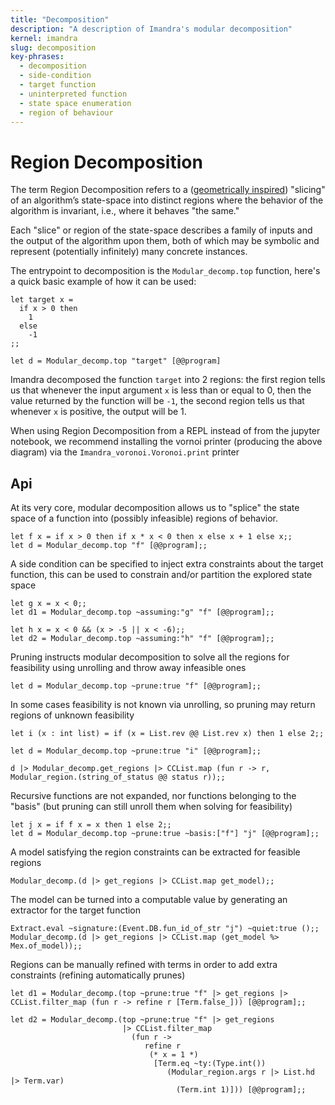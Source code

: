 ```yaml
---
title: "Decomposition"
description: "A description of Imandra's modular decomposition"
kernel: imandra
slug: decomposition
key-phrases:
  - decomposition
  - side-condition
  - target function
  - uninterpreted function
  - state space enumeration
  - region of behaviour
---
```


# Region Decomposition

The term Region Decomposition refers to a ([geometrically inspired](https://en.wikipedia.org/wiki/Cylindrical_algebraic_decomposition)) "slicing" of an algorithm’s state-space into distinct regions where the behavior of the algorithm is invariant, i.e., where it behaves "the same."

Each "slice" or region of the state-space describes a family of inputs and the output of the algorithm upon them, both of which may be symbolic and represent (potentially infinitely) many concrete instances.

The entrypoint to decomposition is the `Modular_decomp.top` function, here's a quick basic example of how it can be used:

```{.imandra .input}
let target x =
  if x > 0 then
    1
  else
    -1
;;

let d = Modular_decomp.top "target" [@@program]
```

Imandra decomposed the function `target` into 2 regions: the first region tells us that whenever the input argument `x` is less than or equal to 0, then the value returned by the function will be `-1`, the second region tells us that whenever `x` is positive, the output will be 1.

When using Region Decomposition from a REPL instead of from the jupyter notebook, we recommend installing the vornoi printer (producing the above diagram) via the `Imandra_voronoi.Voronoi.print` printer

## Api

At its very core, modular decomposition allows us to "splice" the state space of a function into (possibly infeasible) regions of behavior.

```{.imandra .input}
let f x = if x > 0 then if x * x < 0 then x else x + 1 else x;;
let d = Modular_decomp.top "f" [@@program];;
```


A side condition can be specified to inject extra constraints about the target function, this can be used to constrain and/or partition the explored state space

```{.imandra .input}
let g x = x < 0;;
let d1 = Modular_decomp.top ~assuming:"g" "f" [@@program];;

let h x = x < 0 && (x > -5 || x < -6);;
let d2 = Modular_decomp.top ~assuming:"h" "f" [@@program];;
```

Pruning instructs modular decomposition to solve all the regions for feasibility using unrolling and throw away infeasible ones

```{.imandra .input}
let d = Modular_decomp.top ~prune:true "f" [@@program];;
```

In some cases feasibility is not known via unrolling, so pruning may return regions of unknown feasibility

```{.imandra .input}
let i (x : int list) = if (x = List.rev @@ List.rev x) then 1 else 2;;

let d = Modular_decomp.top ~prune:true "i" [@@program];;

d |> Modular_decomp.get_regions |> CCList.map (fun r -> r, Modular_region.(string_of_status @@ status r));;
```

Recursive functions are not expanded, nor functions belonging to the "basis" (but pruning can still unroll them when solving for feasibility)

```{.imandra .input}
let j x = if f x = x then 1 else 2;;
let d = Modular_decomp.top ~prune:true ~basis:["f"] "j" [@@program];;
```

A model satisfying the region constraints can be extracted for feasible regions

```{.imandra .input}
Modular_decomp.(d |> get_regions |> CCList.map get_model);;
```

The model can be turned into a computable value by generating an extractor for the target function

```{.imandra .input}
Extract.eval ~signature:(Event.DB.fun_id_of_str "j") ~quiet:true ();;
Modular_decomp.(d |> get_regions |> CCList.map (get_model %> Mex.of_model));;
```

Regions can be manually refined with terms in order to add extra constraints (refining automatically prunes)

```{.imandra .input}
let d1 = Modular_decomp.(top ~prune:true "f" |> get_regions |> CCList.filter_map (fun r -> refine r [Term.false_])) [@@program];;

let d2 = Modular_decomp.(top ~prune:true "f" |> get_regions
                         |> CCList.filter_map
                           (fun r ->
                              refine r
                               (* x = 1 *)
                                [Term.eq ~ty:(Type.int())
                                   (Modular_region.args r |> List.hd |> Term.var)
                                     (Term.int 1)])) [@@program];;
```

